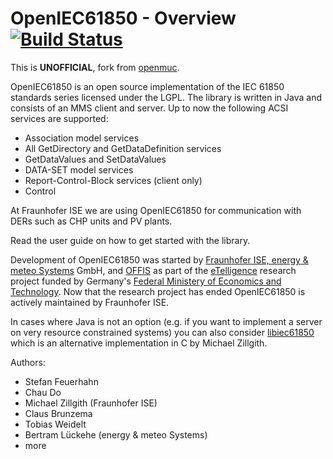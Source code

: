 # OpenIEC61850 - Overview [![Build Status](https://travis-ci.org/gythialy/openiec61850.svg)](https://travis-ci.org/gythialy/openiec61850)

This is **UNOFFICIAL**, fork from [openmuc](http://www.openmuc.org/index.php?id=35).

OpenIEC61850 is an open source implementation of the IEC 61850 standards series licensed under the LGPL. The library is written in Java and consists of an MMS client and server. Up to now the following ACSI services are supported:
 
- Association model services
- All GetDirectory and GetDataDefinition services
- GetDataValues and SetDataValues
- DATA-SET model services
- Report-Control-Block services (client only)
- Control

At Fraunhofer ISE we are using OpenIEC61850 for communication with DERs such as CHP units and PV plants.

Read the user guide on how to get started with the library. 

Development of OpenIEC61850 was started by [Fraunhofer ISE, energy & meteo Systems](http://www.ise.fraunhofer.de/en) GmbH, and [OFFIS](http://www.offis.de/en/start.html) as part of the [eTelligence](http://www.etelligence.de/etelligence.php) research project funded by Germany's [Federal Ministery of Economics and Technology](http://www.bmwi.de/en/). Now that the research project has ended OpenIEC61850 is actively maintained by Fraunhofer ISE.

In cases where Java is not an option (e.g. if you want to implement a server on very resource constrained systems) you can also consider [libiec61850](http://libiec61850.com/) which is an alternative implementation in C by Michael Zillgith. 

Authors: 
- Stefan Feuerhahn
- Chau Do
- Michael Zillgith (Fraunhofer ISE)
- Claus Brunzema
- Tobias Weidelt
- Bertram Lückehe (energy & meteo Systems) 
- more